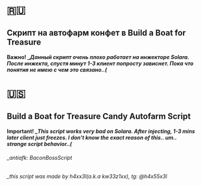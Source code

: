 # 🇷🇺

## Скрипт на автофарм конфет в Build a Boat for Treasure

#### **Важно!** __Данный скрипт очень плохо работает на инжекторе **Solara**. После инжекта, спустя минут 1-3 клиент попросту зависнет. Пока что понятия не имею с чем это связано..(_


# 🇺🇸

## Build a Boat for Treasure Candy Autofarm Script

#### **__Important!__** __This script works very bad on **Solara**. After injecting, 1-3 mins later client just freezes. I don't know the exact reason of this.. um.. strange script behavior..(_

###### __antiafk: BaconBossScript_

###### __this script was made by h4xx3l(a.k.a kw33z1xx), tg: @h4x55x3l_
